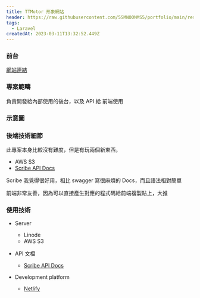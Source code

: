 ```yaml
---
title: TTMotor 形象網站
header: https://raw.githubusercontent.com/5SMNOONMS5/portfolio/main/resources/projects/keebrother/keebrother1.png
tags:
  - Laravel
createdAt: 2023-03-11T13:32:52.449Z
---
```


### 前台

[網站連結](https://staging-keebrother.netlify.app/)

### 專案範疇

負責開發給內部使用的後台，以及 API 給 前端使用

### 示意圖

<smart-figure src="https://raw.githubusercontent.com/5SMNOONMS5/portfolio/main/resources/projects/keebrother/keebrother2.png"></smart-figure>
<smart-figure src="https://raw.githubusercontent.com/5SMNOONMS5/portfolio/main/resources/projects/keebrother/keebrother3.png"></smart-figure>
<smart-figure src="https://raw.githubusercontent.com/5SMNOONMS5/portfolio/main/resources/projects/keebrother/keebrother4.png"></smart-figure>

### 後端技術細節

此專案本身比較沒有難度，但是有玩兩個新東西，
* AWS S3
* [Scribe API Docs](https://scribe.knuckles.wtf/laravel/documenting)

Scribe 我覺得很好用，相比 swagger 寫很麻煩的 Docs，而且語法相對簡單

前端非常友善，因為可以直接產生對應的程式碼給前端複製貼上，大推

<smart-figure src="https://raw.githubusercontent.com/5SMNOONMS5/portfolio/main/resources/projects/keebrother/keebrother5.png"></smart-figure>

### 使用技術

* Server
  * Linode
  * AWS S3

* API 文檔
  * [Scribe API Docs](https://scribe.knuckles.wtf/laravel/documenting)

* Development platform
  * [Netlify](https://www.netlify.com/)
